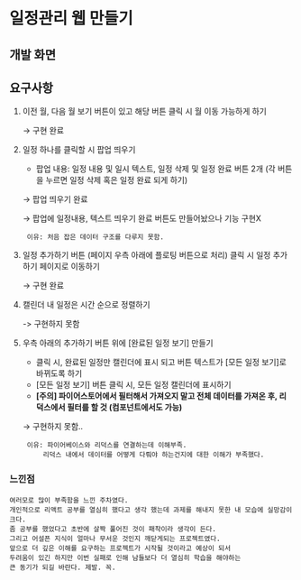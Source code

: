 # 일정관리 웹 만들기

## 개발 화면

## 요구사항
1. 이전 월, 다음 월 보기 버튼이 있고 해당 버튼 클릭 시 월 이동 가능하게 하기

     → 구현 완료

2. 일정 하나를 클릭할 시 팝업 띄우기
    - 팝업 내용: 일정 내용 및 일시 텍스트, 일정 삭제 및 일정 완료 버튼 2개
        (각 버튼을 누르면 일정 삭제 혹은 일정 완료 되게 하기)

    → 팝업 띄우기 완료

    → 팝업에 일정내용, 텍스트 띄우기 완료 버튼도 만들어놨으나 기능 구현X
        
        이유: 처음 잡은 데이터 구조를 다루지 못함. 

3. 일정 추가하기 버튼 (페이지 우측 아래에 플로팅 버튼으로 처리) 클릭 시 일정 추가하기 페이지로 이동하기

    → 구현 완료

4. 캘린더 내 일정은 시간 순으로 정렬하기

    -> 구현하지 못함

5. 우측 아래의 추가하기 버튼 위에 [완료된 일정 보기] 만들기
    - 클릭 시, 완료된 일정만 캘린더에 표시 되고 버튼 텍스트가 [모든 일정 보기]로 바뀌도록 하기
    - [모든 일정 보기] 버튼 클릭 시, 모든 일정 캘린더에 표시하기
    - **[주의] 파이어스토어에서 필터해서 가져오지 말고 전체 데이터를 가져온 후, 리덕스에서 필터를 할 것 (컴포넌트에서도 가능)**
    
    → 구현하지 못함..

        이유: 파이어베이스와 리덕스를 연결하는데 이해부족.  
            리덕스 내에서 데이터를 어떻게 다뤄야 하는건지에 대한 이해가 부족했다.


### 느낀점
    여러모로 많이 부족함을 느낀 주차였다.
    개인적으로 리액트 공부를 열심히 했다고 생각 했는데 과제를 해내지 못한 내 모습에 실망감이 크다.
    좀 공부를 했었다고 초반에 살짝 풀어진 것이 패착이라 생각이 든다.
    그리고 어설픈 지식이 얼마나 무서운 것인지 깨닫게되는 프로젝트였다.
    앞으로 더 깊은 이해를 요구하는 프로젝트가 시작될 것이라고 예상이 되서
    두려움이 있긴 하지만 이번 실패로 인해 남들보다 더 열심히 학습을 해야하는
    큰 동기가 되길 바란다. 제발. 꼭.